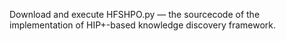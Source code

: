Download and execute HFSHPO.py — the sourcecode of the implementation of HIP+-based knowledge discovery framework.

